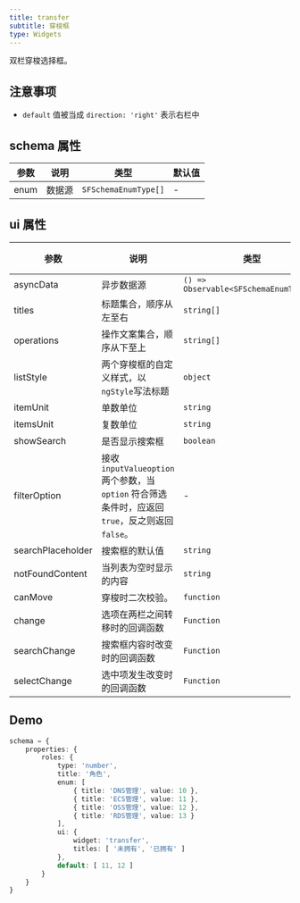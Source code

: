 ```yaml
---
title: transfer
subtitle: 穿梭框
type: Widgets
---
```


双栏穿梭选择框。

## 注意事项

- `default` 值被当成 `direction: 'right'` 表示右栏中

## schema 属性

参数 | 说明 | 类型 | 默认值
----|------|-----|------
enum | 数据源 | `SFSchemaEnumType[]` | -

## ui 属性

参数 | 说明 | 类型 | 默认值
----|------|-----|------
asyncData | 异步数据源 | `() => Observable<SFSchemaEnumType[]>` | -
titles | 标题集合，顺序从左至右 | `string[]` | `['', '']`
operations | 操作文案集合，顺序从下至上 | `string[]` | `['', '']`
listStyle | 两个穿梭框的自定义样式，以`ngStyle`写法标题 | `object` | -
itemUnit | 单数单位 | `string` | `项目`
itemsUnit | 复数单位 | `string` | `项目`
showSearch | 是否显示搜索框 | `boolean` | `false`
filterOption | 接收 `inputValueoption` 两个参数，当 `option` 符合筛选条件时，应返回 `true`，反之则返回 `false`。 | - | -
searchPlaceholder | 搜索框的默认值 | `string` | -
notFoundContent | 当列表为空时显示的内容 | `string` | -
canMove | 穿梭时二次校验。 | `function` | -
change | 选项在两栏之间转移时的回调函数 | `Function` | -
searchChange | 搜索框内容时改变时的回调函数 | `Function` | -
selectChange | 选中项发生改变时的回调函数 | `Function` | -

## Demo

```ts
schema = {
    properties: {
        roles: {
            type: 'number',
            title: '角色',
            enum: [
                { title: 'DNS管理', value: 10 },
                { title: 'ECS管理', value: 11 },
                { title: 'OSS管理', value: 12 },
                { title: 'RDS管理', value: 13 }
            ],
            ui: {
                widget: 'transfer',
                titles: [ '未拥有', '已拥有' ]
            },
            default: [ 11, 12 ]
        }
    }
}
```
